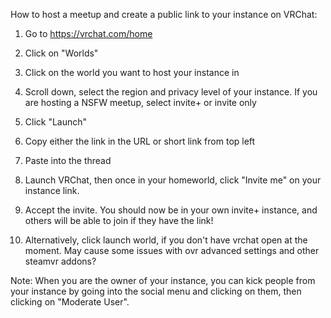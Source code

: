 How to host a meetup and create a public link to your instance on VRChat:

1. Go to https://vrchat.com/home

2. Click on "Worlds"

3. Click on the world you want to host your instance in

4. Scroll down, select the region and privacy level of your instance. If you are hosting a NSFW meetup, select invite+ or invite only

5. Click "Launch"

5. Copy either the link in the URL or short link from top left

6. Paste into the thread

7. Launch VRChat, then once in your homeworld, click "Invite me" on your instance link.

8. Accept the invite. You should now be in your own invite+ instance, and others will be able to join if they have the link!

8. Alternatively, click launch world, if you don't have vrchat open at the moment. May cause some issues with ovr advanced settings and other steamvr addons?

Note: When you are the owner of your instance, you can kick people from your instance by going into the social menu and clicking on them, then clicking on "Moderate User".